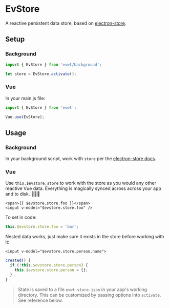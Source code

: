 # EvStore

A reactive persistent data store, based on [electron-store](https://github.com/sindresorhus/electron-store).

## Setup

### Background

```js
import { EvStore } from 'evwt/background';

let store = EvStore.activate();
```

### Vue

In your main.js file:

```js
import { EvStore } from 'evwt';

Vue.use(EvStore);
```

## Usage

### Background

In your background script, work with `store` per the [electron-store docs](https://github.com/sindresorhus/electron-store).

### Vue

Use `this.$evstore.store` to work with the store as you would any other reactive Vue data. Everything is magically synced across across your app and to disk. 🧙🏻‍♂️

```vue
<span>{{ $evstore.store.foo }}</span>
<input v-model="$evstore.store.foo" />
```

To set in code:

```js
this.$evstore.store.foo = 'bar';
```

Nested data works, just make sure it exists in the store before working with it:

```vue
<input v-model="$evstore.store.person.name">
```

```js
created() {
  if (!this.$evstore.store.person) {
    this.$evstore.store.person = {};
  }
}
```

> State is saved to a file `evwt-store.json` in your app's working directory. This can be customized by passing options into `activate`. See reference below.
